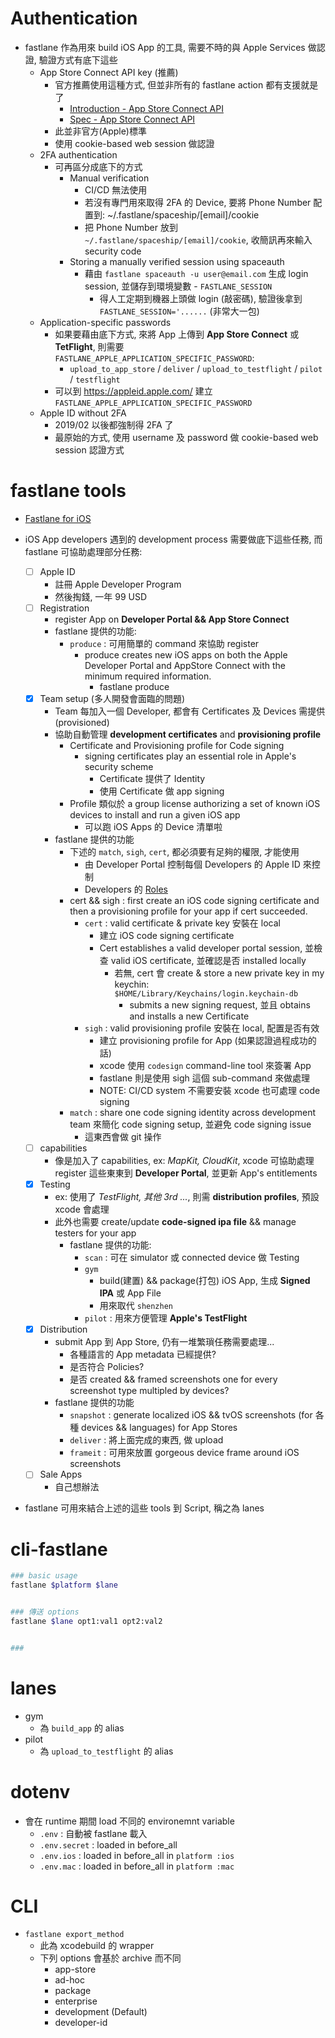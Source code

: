 
# Authentication

- fastlane 作為用來 build iOS App 的工具, 需要不時的與 Apple Services 做認證, 驗證方式有底下這些
    - App Store Connect API key (推薦)
        - 官方推薦使用這種方式, 但並非所有的 fastlane action 都有支援就是了
            - [Introduction - App Store Connect API](https://docs.fastlane.tools/app-store-connect-api/)
            - [Spec - App Store Connect API](https://developer.apple.com/documentation/appstoreconnectapi)
        - 此並非官方(Apple)標準
        - 使用 cookie-based web session 做認證
    - 2FA authentication
        - 可再區分成底下的方式
            - Manual verification
                - CI/CD 無法使用
                - 若沒有專門用來取得 2FA 的 Device, 要將 Phone Number 配置到: ~/.fastlane/spaceship/[email]/cookie
                - 把 Phone Number 放到 `~/.fastlane/spaceship/[email]/cookie`, 收簡訊再來輸入 security code
            - Storing a manually verified session using spaceauth
                - 藉由 `fastlane spaceauth -u user@email.com` 生成 login session, 並儲存到環境變數 - `FASTLANE_SESSION`
                    - 得人工定期到機器上頭做 login (敲密碼), 驗證後拿到 `FASTLANE_SESSION='......` (非常大一包)
    - Application-specific passwords
        - 如果要藉由底下方式, 來將 App 上傳到 **App Store Connect** 或 **TetFlight**, 則需要 `FASTLANE_APPLE_APPLICATION_SPECIFIC_PASSWORD`:
            - `upload_to_app_store` / `deliver` / `upload_to_testflight` / `pilot` / `testflight`
        - 可以到 https://appleid.apple.com/ 建立 `FASTLANE_APPLE_APPLICATION_SPECIFIC_PASSWORD`
    - Apple ID without 2FA
        - 2019/02 以後都強制得 2FA 了
        - 最原始的方式, 使用 username 及 password 做 cookie-based web session 認證方式


# fastlane tools

- [Fastlane for iOS](https://www.youtube.com/watch?v=N_NwcDO_S_s)

- iOS App developers 遇到的 development process 需要做底下這些任務, 而 fastlane 可協助處理部分任務:
    - [ ] Apple ID
        - 註冊 Apple Developer Program
        - 然後掏錢, 一年 99 USD
    - [ ] Registration
        - register App on **Developer Portal && App Store Connect**
        - fastlane 提供的功能:
            - `produce` : 可用簡單的 command 來協助 register
                - produce creates new iOS apps on both the Apple Developer Portal and AppStore Connect with the minimum required information.
                    - fastlane produce
    - [x] Team setup (多人開發會面臨的問題)
        - Team 每加入一個 Developer, 都會有 Certificates 及 Devices 需提供(provisioned)
        - 協助自動管理 **development certificates** and **provisioning profile**
            - Certificate and Provisioning profile for Code signing
                - signing certificates play an essential role in  Apple's security scheme
                    - Certificate 提供了 Identity
                    - 使用 Certificate 做 app signing
            - Profile 類似於 a group license authorizing a set of known iOS devices to install and run a given iOS app
                - 可以跑 iOS Apps 的 Device 清單啦
        - fastlane 提供的功能
            - 下述的 `match`, `sigh`, `cert`, 都必須要有足夠的權限, 才能使用
                - 由 Developer Portal 控制每個 Developers 的 Apple ID 來控制
                - Developers 的 [Roles](https://developer.apple.com/support/roles/)
            - cert && sigh : first create an iOS code signing certificate and then a provisioning profile for your app if cert succeeded.
                - `cert` : valid certificate & private key 安裝在 local
                    - 建立 iOS code signing certificate
                    - Cert establishes a valid developer portal session, 並檢查 valid iOS certificate, 並確認是否 installed locally
                        - 若無, cert 會 create & store a new private key in my keychin: `$HOME/Library/Keychains/login.keychain-db`
                            - submits a new signing request, 並且 obtains and installs a new Certificate
                - `sigh` : valid provisioning profile 安裝在 local, 配置是否有效
                    - 建立 provisioning profile for App (如果認證過程成功的話)
                    - xcode 使用 `codesign` command-line tool 來簽署 App
                    - fastlane 則是使用 sigh 這個 sub-command 來做處理
                    - NOTE: CI/CD system 不需要安裝 xcode 也可處理 code signing
            - `match` : share one code signing identity across development team 來簡化 code signing setup, 並避免 code signing issue
                - 這東西會做 git 操作
    - [ ] capabilities
        - 像是加入了 capabilities, ex: *MapKit, CloudKit*, xcode 可協助處理 register 這些東東到 **Developer Portal**, 並更新 App's entitlements
    - [x] Testing
        - ex: 使用了 *TestFlight, 其他 3rd ...*, 則需 **distribution profiles**, 預設 xcode 會處理
        - 此外也需要 create/update **code-signed ipa file** && manage testers for your app
            - fastlane 提供的功能:
                - `scan`  : 可在 simulator 或 connected device 做 Testing
                - `gym`
                    - build(建置) && package(打包) iOS App, 生成 **Signed IPA** 或 App File
                    - 用來取代 `shenzhen`
                - `pilot` : 用來方便管理 **Apple's TestFlight**
    - [x] Distribution
        - submit App 到 App Store, 仍有一堆繁瑣任務需要處理...
            - 各種語言的 App metadata 已經提供?
            - 是否符合 Policies?
            - 是否 created && framed screenshots one for every screenshot type multipled by devices?
        - fastlane 提供的功能
            - `snapshot` : generate localized iOS && tvOS screenshots (for 各種 devices && languages) for App Stores
            - `deliver`  : 將上面完成的東西, 做 upload
            - `frameit`  : 可用來放置 gorgeous device frame around iOS screenshots
    - [ ] Sale Apps
        - 自己想辦法
- fastlane 可用來結合上述的這些 tools 到 Script, 稱之為 lanes


# cli-fastlane

```zsh
### basic usage
fastlane $platform $lane


### 傳送 options
fastlane $lane opt1:val1 opt2:val2


### 
```


# lanes

- gym
    - 為 `build_app` 的 alias
- pilot
    - 為 `upload_to_testflight` 的 alias



# dotenv

- 會在 runtime 期間 load 不同的 environemnt variable
    - `.env`        : 自動被 fastlane 載入
    - `.env.secret` : loaded in before_all
    - `.env.ios`    : loaded in before_all in `platform :ios`
    - `.env.mac`    : loaded in before_all in `platform :mac`


# CLI

- `fastlane export_method`
    - 此為 xcodebuild 的 wrapper
    - 下列 options 會基於 archive 而不同
        - app-store
        - ad-hoc
        - package
        - enterprise
        - development (Default)
        - developer-id